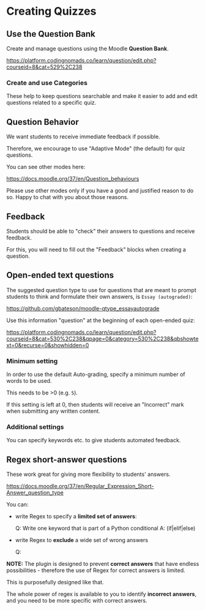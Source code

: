 # Creating Quizzes

## Use the Question Bank

Create and manage questions using the Moodle **Question Bank**.

<https://platform.codingnomads.co/learn/question/edit.php?courseid=8&cat=529%2C238>

### Create and use Categories

These help to keep questions searchable and make it easier to add and edit questions related to a specific quiz.

## Question Behavior

We want students to receive immediate feedback if possible.

Therefore, we encourage to use "Adaptive Mode" (the default) for quiz questions.

You can see other modes here:

<https://docs.moodle.org/37/en/Question_behaviours>

Please use other modes only if you have a good and justified reason to do so. Happy to chat with you about those reasons.

## Feedback

Students should be able to "check" their answers to questions and receive feedback.

For this, you will need to fill out the "Feedback" blocks when creating a question.

## Open-ended text questions

The suggested question type to use for questions that are meant to prompt students to think and formulate their own answers, is `Essay (autograded)`:

<https://github.com/gbateson/moodle-qtype_essayautograde>

Use this information "question" at the beginning of each open-ended quiz:

<https://platform.codingnomads.co/learn/question/edit.php?courseid=8&cat=530%2C238&qpage=0&category=530%2C238&qbshowtext=0&recurse=0&showhidden=0>

### Minimum setting

In order to use the default Auto-grading, specify a minimum number of words to be used.

This needs to be >0 (e.g. `5`).

If this setting is left at 0, then students will receive an "Incorrect" mark when submitting any written content.

### Additional settings

You can specify keywords etc. to give students automated feedback.

## Regex short-answer questions

These work great for giving more flexibility to students' answers.

<https://docs.moodle.org/37/en/Regular_Expression_Short-Answer_question_type>

You can:

* write Regex to specify a **limited set of answers**:

    Q: Write one keyword that is part of a Python conditional
    A: (if|elif|else)

* write Regex to **exclude** a wide set of wrong answers

    Q:

**NOTE:** The plugin is designed to prevent **correct answers** that have endless possibilities - therefore the use of Regex for correct answers is limited.

This is purposefully designed like that.

The whole power of regex is available to you to identify **incorrect answers**, and you need to be more specific with correct answers.
